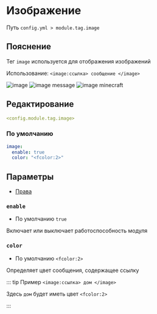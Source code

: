 # Изображение
Путь `config.yml > module.tag.image`

## Пояснение
Тег `image` используется для отображения изображений

Использование: `<image:ссылка> сообщение </image>`

![image](https://i.imgur.com/hX8U4T7.png)
![image message](/imagemessage.png)
![image minecraft](/imageminecraft.png)


## Редактирование
```yaml
<config.module.tag.image>
```

### По умолчанию
```yaml
image:
  enable: true
  color: "<fcolor:2>"
```

## Параметры

- [Права](/en/permissions/module/tag/image/)

### `enable`
- По умолчанию `true`

Включает или выключает работоспособность модуля

### `color`
- По умолчанию `<fcolor:2>`

Определяет цвет сообщения, содержащее ссылку

::: tip Пример
`<image:ссылка> дом </image>`

Здесь `дом` будет иметь цвет `<fcolor:2>`

:::